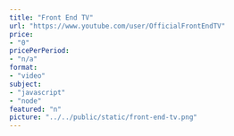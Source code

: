 ```yaml
---
title: "Front End TV"
url: "https://www.youtube.com/user/OfficialFrontEndTV"
price: 
- "0"
pricePerPeriod: 
- "n/a"
format: 
- "video"
subject: 
- "javascript"
- "node"
featured: "n"
picture: "../../public/static/front-end-tv.png"
---
```

